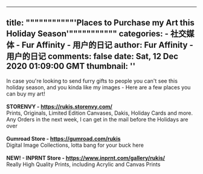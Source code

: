 
---
title: """""""""""'Places to Purchase my Art this Holiday Season'"""""""""""
categories: 
    - 社交媒体
    - Fur Affinity - 用户的日记
author: Fur Affinity - 用户的日记
comments: false
date: Sat, 12 Dec 2020 01:09:00 GMT
thumbnail: ''
---

<div>   
<p></p><div class="journal-body">
                                In case you're looking to send furry gifts to people you can't see this holiday season, and you kinda like my images - Here are a few places you can buy my art!<br>
<br>
<strong class="bbcode bbcode_b">STORENVY - <a href="https://rukis.storenvy.com/" title="https://rukis.storenvy.com/" class="auto_link">https://rukis.storenvy.com/</a></strong><br>
Prints, Originals, Limited Edition Canvases, Dakis, Holiday Cards and more.  Any Orders in the next week, I can get in the mail before the Holidays are over<br>
<br>
<strong class="bbcode bbcode_b">Gumroad Store - <a href="https://gumroad.com/rukis" title="https://gumroad.com/rukis" class="auto_link">https://gumroad.com/rukis</a></strong><br>
Digital Image Collections, lotta bang for your buck here<br>
<br>
<strong class="bbcode bbcode_b">NEW! - INPRNT Store - <a href="https://www.inprnt.com/gallery/rukis/" title="https://www.inprnt.com/gallery/rukis/" class="auto_link">https://www.inprnt.com/gallery/rukis/</a></strong><br>
Really High Quality Prints, including Acrylic and Canvas Prints                            </div><p></p>  
</div>
            